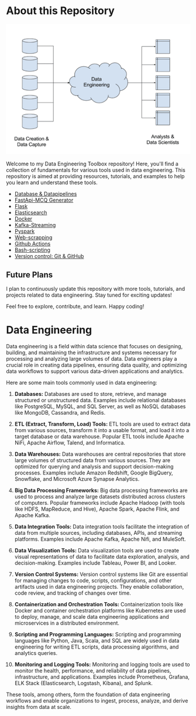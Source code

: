 # About this Repository

![Data-engineering](data-engineering.png)

Welcome to my Data Engineering Toolbox repository! Here, you'll find a collection of fundamentals for various tools used in data engineering. This repository is aimed at providing resources, tutorials, and examples to help you learn and understand these tools.

- [Database & Datapipelines](https://github.com/arunp77/Database-datapipeline-ETL)
- [FastApi-MCQ Generator](Fastapi)
- [Flask](Flask)
- [Elasticsearch](elasticsearch)
- [Docker](Docker)
- [Kafka-Streaming](Kafka-streaming)
- [Pyspark](pyspark)
- [Web-scrapping](https://github.com/arunp77/web-scrapping)
- [Github Actions](https://github.com/arunp77/github_actions)
- [Bash-scripting](https://github.com/arunp77/bash-scripting)
- [Version control: Git & GitHub](https://github.com/arunp77/Learning-git)

## Future Plans

I plan to continuously update this repository with more tools, tutorials, and projects related to data engineering. Stay tuned for exciting updates!

Feel free to explore, contribute, and learn. Happy coding!


# Data Engineering

Data engineering is a field within data science that focuses on designing, building, and maintaining the infrastructure and systems necessary for processing and analyzing large volumes of data. Data engineers play a crucial role in creating data pipelines, ensuring data quality, and optimizing data workflows to support various data-driven applications and analytics.

Here are some main tools commonly used in data engineering:

1. **Databases:** Databases are used to store, retrieve, and manage structured or unstructured data. Examples include relational databases like PostgreSQL, MySQL, and SQL Server, as well as NoSQL databases like MongoDB, Cassandra, and Redis.

2. **ETL (Extract, Transform, Load) Tools:** ETL tools are used to extract data from various sources, transform it into a usable format, and load it into a target database or data warehouse. Popular ETL tools include Apache NiFi, Apache Airflow, Talend, and Informatica.

3. **Data Warehouses:** Data warehouses are central repositories that store large volumes of structured data from various sources. They are optimized for querying and analysis and support decision-making processes. Examples include Amazon Redshift, Google BigQuery, Snowflake, and Microsoft Azure Synapse Analytics.

4. **Big Data Processing Frameworks:** Big data processing frameworks are used to process and analyze large datasets distributed across clusters of computers. Popular frameworks include Apache Hadoop (with tools like HDFS, MapReduce, and Hive), Apache Spark, Apache Flink, and Apache Kafka.

5. **Data Integration Tools:** Data integration tools facilitate the integration of data from multiple sources, including databases, APIs, and streaming platforms. Examples include Apache Kafka, Apache Nifi, and MuleSoft.

6. **Data Visualization Tools:** Data visualization tools are used to create visual representations of data to facilitate data exploration, analysis, and decision-making. Examples include Tableau, Power BI, and Looker.

7. **Version Control Systems:** Version control systems like Git are essential for managing changes to code, scripts, configurations, and other artifacts used in data engineering projects. They enable collaboration, code review, and tracking of changes over time.

8. **Containerization and Orchestration Tools:** Containerization tools like Docker and container orchestration platforms like Kubernetes are used to deploy, manage, and scale data engineering applications and microservices in a distributed environment.

9. **Scripting and Programming Languages:** Scripting and programming languages like Python, Java, Scala, and SQL are widely used in data engineering for writing ETL scripts, data processing algorithms, and analytics queries.

10. **Monitoring and Logging Tools:** Monitoring and logging tools are used to monitor the health, performance, and reliability of data pipelines, infrastructure, and applications. Examples include Prometheus, Grafana, ELK Stack (Elasticsearch, Logstash, Kibana), and Splunk.

These tools, among others, form the foundation of data engineering workflows and enable organizations to ingest, process, analyze, and derive insights from data at scale.



